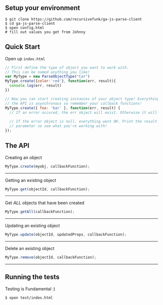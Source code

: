 ## Setup your environment

```
$ git clone https://github.com/recursivefunk/ga-js-parse-client
$ cd ga-js-parse-client
$ open config.html
# fill out values you get from Johnny
```

## Quick Start

Open up `index.html`

```javascript
// First define the type of object you want to work with. 
// This can be named anything you like!
var MyType = new ParseObjectType("Car")
MyType.create({color:'red'}, function(err, result){
  console.log(err, result)
})

// Now you can start creating instances of your object type! Everything in 
// the API is asynchronous so remember your callback functions!
MyType.create({ foo: 'bar' }, function(err, result) {
  // If an error occured, the err object will exist. Otherwise it will be null
  
  // If the error object is null, everything went OK. Print the result
  // parameter so see what you're working with!
});
```

## The API

Creating an object

```javascript
MyType.create(myobj, callbackFunction);
```

----

Getting an existing object

```javascript
MyType.get(objectId, callbackFunction);
```

----

Get *ALL* objects that have been created

```javascript
MyType.getAll(callbackFunction);
```

----

Updating an existing object

```javascript
MyType.update(objectId, updatedProps, callbackFunction);
```

----

Delete an existing object

```javascript
MyType.remove(objectId, callbackFunction);
```

----

## Running the tests

Testing is Fundamental :)

```
$ open test/index.html
```
